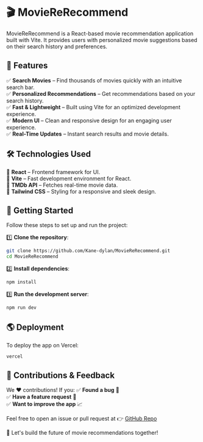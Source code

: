 # 🎬 MovieReRecommend

MovieReRecommend is a React-based movie recommendation application built with Vite. It provides users with personalized movie suggestions based on their search history and preferences.

## 🚀 Features

✅ **Search Movies** – Find thousands of movies quickly with an intuitive search bar.  
✅ **Personalized Recommendations** – Get recommendations based on your search history.  
✅ **Fast & Lightweight** – Built using Vite for an optimized development experience.  
✅ **Modern UI** – Clean and responsive design for an engaging user experience.  
✅ **Real-Time Updates** – Instant search results and movie details.  

## 🛠️ Technologies Used

🔹 **React** – Frontend framework for UI.  
🔹 **Vite** – Fast development environment for React.  
🔹 **TMDb API** – Fetches real-time movie data.  
🔹 **Tailwind CSS** – Styling for a responsive and sleek design.  

## 🎯 Getting Started

Follow these steps to set up and run the project:

1️⃣ **Clone the repository**:
   ```sh
   git clone https://github.com/Kane-dylan/MovieReRecommend.git
   cd MovieReRecommend
   ```

2️⃣ **Install dependencies**:
   ```sh
   npm install
   ```

3️⃣ **Run the development server**:
   ```sh
   npm run dev
   ```

## 🌎 Deployment

To deploy the app on Vercel:
   ```sh
   vercel
   ```

## 🤝 Contributions & Feedback

We ❤️ contributions! If you:
✅ **Found a bug** 🐞  
✅ **Have a feature request** 🌟  
✅ **Want to improve the app** 📈  

Feel free to open an issue or pull request at 👉 [GitHub Repo](https://github.com/Kane-dylan/MovieReRecommend)

🚀 Let's build the future of movie recommendations together!
